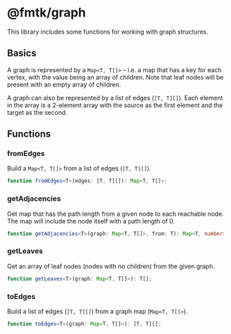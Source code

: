 # @fmtk/graph

This library includes some functions for working with graph structures.

## Basics

A graph is represented by a `Map<T, T[]>` – i.e. a map that has a key for each vertex, with the value being an array of children. Note that leaf nodes will be present with an empty array of children.

A graph can also be represented by a list of edges (`[T, T][]`). Each element in the array is a 2-element array with the source as the first element and the target as the second.

## Functions

### fromEdges

Build a `Map<T, T[]>` from a list of edges (`[T, T][]`).

```typescript
function fromEdges<T>(edges: [T, T][]): Map<T, T[]>;
```

### getAdjacencies

Get map that has the path length from a given node to each reachable node. The map will include the node itself with a path length of 0.

```typescript
function getAdjacencies<T>(graph: Map<T, T[]>, from: T): Map<T, number>;
```

### getLeaves

Get an array of leaf nodes (nodes with no children) from the given graph.

```typescript
function getLeaves<T>(graph: Map<T, T[]>): T[];
```

### toEdges

Build a list of edges (`[T, T][]`) from a graph map (`Map<T, T[]>`).

```typescript
function toEdges<T>(graph: Map<T, T[]>): [T, T][];
```
